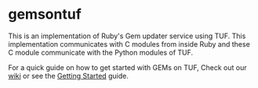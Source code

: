 gemsontuf
=========

This is an implementation of Ruby's Gem updater service using TUF. This 
implementation communicates with C modules from inside Ruby and these C 
module communicate with the Python modules of TUF.

For a quick guide on how to get started with GEMs on TUF, Check out 
our [wiki](https://github.com/PoppySeedPlehzr/gemsontuf/wiki) or see the 
[Getting Started]() guide.
